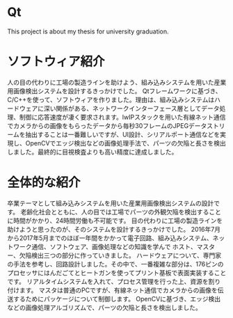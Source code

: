 # Qt
This project is about my thesis for university graduation.

# ソフトウィア紹介
人の目の代わりに工場の製造ラインを助けよう、組み込みシステムを用いた産業用画像検出システムを設計するきっかけでした。
Qtフレームワークに基づき、C/C++を使って、ソフトウィアを作りました。理由は、組み込みシステムはハードウェアに深い関係がある、ネットワークインターフェース層としてデータ処理、制御に応答速度が凄く要求されます。lwIPスタックを用いた有線ネット通信でカメラからの画像をもらったデータから毎秒30フレームのJPEGデータストリームを抽出することは一番難しいですが、UI設計、シリアルポート通信などを実現し、OpenCVでエッジ検出などの画像処理手法で、パーツの欠陥と長さを検出しました。最終的に目視検査よりも高い精度に達成しました。

# 全体的な紹介
卒業テーマとして組み込みシステムを用いた産業用画像検出システムの設計です。
老齢化社会とともに、人の目では工場でパーツの外観欠陥を検出することに時間がかかり、24時間労働も不可能です。
目の代わりに工場の製造ラインを助けようと思ったのが、そのシステムを設計するきっかけでした。
2016年7月から2017年5月までのほぼ一年間をかかって電子回路、組み込みシステム、ネットワーク通信、ソフトウェア、画像処理などの知識を学んで
ホスト、マスター、欠陥検出三つの部分に作っていきました。
ハードウェアについて、専門家の手法を参考し、回路設計しました。その中で、一番複雑な部分は、176ピンのプロセッサにはんだごてとヒートガンを使ってプリント基板で表面実装することです。
リアルタイムシステムを入れて、プロセス管理を行った上、資源を割り付けます。
マスタは普通のPCですが、有線ネット通信でカメラからの画像を伝送するためにパッケージについて制御します。
OpenCVに基づき、エッジ検出などの画像処理アルゴリズムで、パーツの欠陥と長さを検出しました。

